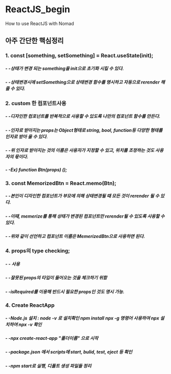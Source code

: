 # ReactJS_begin
How to use ReactJS with Nomad

## 아주 간단한 핵심정리

### 1. const [something, setSomething] = React.useState(init);
#####  - -상태가 변경 되는 something을 init으로 초기화 시킬 수 있다.
#####  - -상태변경시에 setSomething으로 상태변경 함수를 명시하고 자동으로 rerender 해줄 수 있다.
 
### 2. custom 한 컴포넌트사용
##### - -디자인한 컴포넌트를 반복적으로 사용할 수 있도록 나만의 컴포넌트 함수를 만든다.
##### - -인자로 받아지는 props는 Object형태로 string, bool, function등 다양한 형태를 인자로 받아 올 수 있다.
##### - -위 인자로 받아지는 것의 이름은 사용자가 지정할 수 있고, 위치를 조정하는 것도 사용자의 몫이다.
##### - -Ex) function Btn(props) ();

### 3. const MemorizedBtn = React.memo(Btn);
##### - -본인이 디자인한 컴포넌트가 부모에 의해 상태변경될 때 모든 것이 rerender 될 수 있다.
##### - -이때, memerize를 통해 상태가 변경된 컴포넌트만 rerender될 수 있도록 사용할 수 있다.
##### - -위와 같이 선언하고 컴포넌트 이름은 MemerizedBtn으로 사용하면 된다.

### 4. props의 type checking;
##### - -<script src="https://unpkg.com/prop-types@15.7.2/prop-types.js"></script> 사용
##### - -잘못된 props의 타입이 들어오는 것을 체크하기 위함
##### - -isRequired를 이용해 반드시 필요한 props인 것도 명시 가능.

### 4. Create ReactApp
##### - -Node.js 설치 : node -v 로 설치확인 npm install npx -g 명령어 사용하여 npx 설치하여 npx -v 확인
##### - -npx create-react-app "폴더이름" 으로 시작
##### - -package.json 에서 scripts에 start, bulid, test, eject 등 확인
##### - -npm start로 실행, 디폴트 생성 파일들 정리
